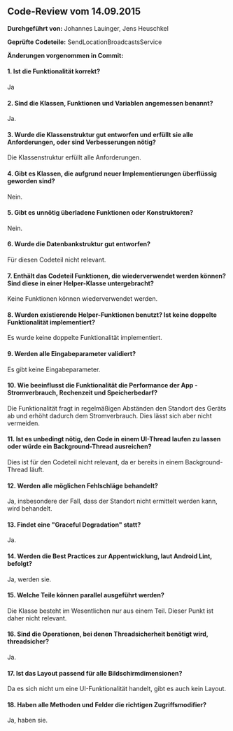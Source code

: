 ## Code-Review vom 14.09.2015

**Durchgeführt von:** Johannes Lauinger, Jens Heuschkel 

**Geprüfte Codeteile:** SendLocationBroadcastsService

**Änderungen vorgenommen in Commit:** 

#### 1. Ist die Funktionalität korrekt?

Ja

#### 2. Sind die Klassen, Funktionen und Variablen angemessen benannt?

Ja.

#### 3. Wurde die Klassenstruktur gut entworfen und erfüllt sie alle Anforderungen, oder sind Verbesserungen nötig?

Die Klassenstruktur erfüllt alle Anforderungen.

#### 4. Gibt es Klassen, die aufgrund neuer Implementierungen überflüssig geworden sind?

Nein.

#### 5. Gibt es unnötig überladene Funktionen oder Konstruktoren?

Nein.

#### 6. Wurde die Datenbankstruktur gut entworfen?

Für diesen Codeteil nicht relevant.

#### 7. Enthält das Codeteil Funktionen, die wiederverwendet werden können? Sind diese in einer Helper-Klasse untergebracht?

Keine Funktionen können wiederverwendet werden.

#### 8. Wurden existierende Helper-Funktionen benutzt? Ist keine doppelte Funktionalität implementiert?

Es wurde keine doppelte Funktionalität implementiert.

#### 9. Werden alle Eingabeparameter validiert?

Es gibt keine Eingabeparameter.

#### 10. Wie beeinflusst die Funktionalität die Performance der App - Stromverbrauch, Rechenzeit und Speicherbedarf?

Die Funktionalität fragt in regelmäßigen Abständen den Standort des Geräts ab und erhöht dadurch dem Stromverbrauch. Dies lässt sich aber nicht vermeiden.

#### 11. Ist es unbedingt nötig, den Code in einem UI-Thread laufen zu lassen oder würde ein Background-Thread ausreichen?

Dies ist für den Codeteil nicht relevant, da er bereits in einem Background-Thread läuft.

#### 12. Werden alle möglichen Fehlschläge behandelt?

Ja, insbesondere der Fall, dass der Standort nicht ermittelt werden kann, wird behandelt.

#### 13. Findet eine "Graceful Degradation" statt?

Ja.

#### 14. Werden die Best Practices zur Appentwicklung, laut Android Lint, befolgt?

Ja, werden sie.

#### 15. Welche Teile können parallel ausgeführt werden?

Die Klasse besteht im Wesentlichen nur aus einem Teil. Dieser Punkt ist daher nicht relevant.

#### 16. Sind die Operationen, bei denen Threadsicherheit benötigt wird, threadsicher?

Ja.

#### 17. Ist das Layout passend für alle Bildschirmdimensionen?

Da es sich nicht um eine UI-Funktionalität handelt, gibt es auch kein Layout.

#### 18. Haben alle Methoden und Felder die richtigen Zugriffsmodifier?

Ja, haben sie.
